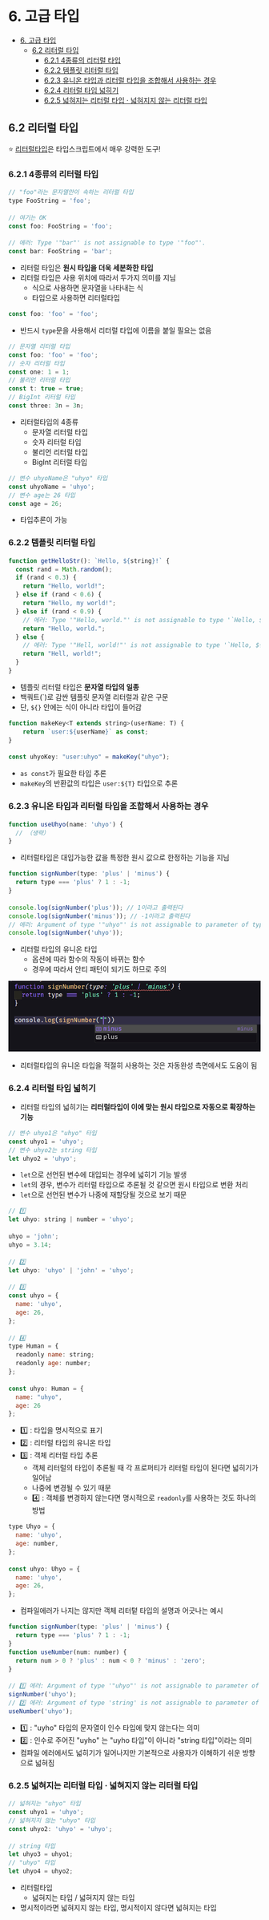 # 6. 고급 타입

- [6. 고급 타입](#6-고급-타입)
  - [6.2 리터럴 타입](#62-리터럴-타입)
    - [6.2.1 4종류의 리터럴 타입](#621-4종류의-리터럴-타입)
    - [6.2.2 템플릿 리터럴 타입](#622-템플릿-리터럴-타입)
    - [6.2.3 유니온 타입과 리터럴 타입을 조합해서 사용하는 경우](#623-유니온-타입과-리터럴-타입을-조합해서-사용하는-경우)
    - [6.2.4 리터럴 타입 넓히기](#624-리터럴-타입-넓히기)
    - [6.2.5 넓혀지는 리터럴 타입 · 넓혀지지 않는 리터럴 타입](#625-넓혀지는-리터럴-타입--넓혀지지-않는-리터럴-타입)

## 6.2 리터럴 타입

⭐ <u>리터럴타입</u>은 타입스크립트에서 매우 강력한 도구!

### 6.2.1 4종류의 리터럴 타입

```js
// "foo"라는 문자열만이 속하는 리터럴 타입
type FooString = 'foo';

// 여기는 OK
const foo: FooString = 'foo';

// 에러: Type '"bar"' is not assignable to type '"foo"'.
const bar: FooString = 'bar';
```

- 리터럴 타입은 <b>원시 타입을 더욱 세분화한 타입</b>
- 리터럴 타입은 사용 위치에 따라서 두가지 의미를 지님
  - 식으로 사용하면 문자열을 나타내는 식
  - 타입으로 사용하면 리터럴타입

```js
const foo: 'foo' = 'foo';
```

- 반드시 `type`문을 사용해서 리터럴 타입에 이름을 붙일 필요는 없음

```js
// 문자열 리터럴 타입
const foo: 'foo' = 'foo';
// 숫자 리터럴 타입
const one: 1 = 1;
// 불리언 리터럴 타입
const t: true = true;
// BigInt 리터럴 타입
const three: 3n = 3n;
```

- 리터럴타입의 4종류
  - 문자열 리터럴 타입
  - 숫자 리터럴 타입
  - 불리언 리터럴 타입
  - BigInt 리터럴 타입

```js
// 변수 uhyoName은 "uhyo" 타입
const uhyoName = 'uhyo';
// 변수 age는 26 타입
const age = 26;
```

- 타입추론이 가능

### 6.2.2 템플릿 리터럴 타입

```js
function getHelloStr(): `Hello, ${string}!` {
  const rand = Math.random();
  if (rand < 0.3) {
    return "Hello, world!";
  } else if (rand < 0.6) {
    return "Hello, my world!";
  } else if (rand < 0.9) {
    // 에러: Type '"Hello, world."' is not assignable to type '`Hello, ${string}!`'.
    return "Hello, world.";
  } else {
    // 에러: Type '"Hell, world!"' is not assignable to type '`Hello, ${string}!`'.
    return "Hell, world!";
  }
}
```

- 템플릿 리터럴 타입은 <b>문자열 타입의 일종</b>
- 백쿼트(`)로 감싼 템플릿 문자열 리터럴과 같은 구문
- 단, `${}` 안에는 식이 아니라 타입이 들어감

```js
function makeKey<T extends string>(userName: T) {
    return `user:${userName}` as const;
}

const uhyoKey: "user:uhyo" = makeKey("uhyo");
```

- `as const`가 필요한 타입 추론
- `makeKey`의 반환값의 타입은 `user:${T}` 타입으로 추론

### 6.2.3 유니온 타입과 리터럴 타입을 조합해서 사용하는 경우

```js
function useUhyo(name: 'uhyo') {
  // （생략）
}
```

- 리터럴타입은 대입가능한 값을 특정한 원시 값으로 한정하는 기능을 지님

```js
function signNumber(type: 'plus' | 'minus') {
  return type === 'plus' ? 1 : -1;
}

console.log(signNumber('plus')); // 1이라고 출력된다
console.log(signNumber('minus')); // -1이라고 출력된다
// 에러: Argument of type '"uhyo"' is not assignable to parameter of type '"plus" | "minus"'.
console.log(signNumber('uhyo'));
```

- 리터럴 타입의 유니온 타입
  - 옵션에 따라 함수의 작동이 바뀌는 함수
  - 경우에 따라서 안티 패턴이 되기도 하므로 주의

<img src="../img/설명.png" />

- 리터럴타입의 유니온 타입을 적절히 사용하는 것은 자동완성 측면에서도 도움이 됨

### 6.2.4 리터럴 타입 넓히기

- 리터럴 타입의 넓히기는 <b>리터럴타입이 이에 맞는 원시 타입으로 자동으로 확장하는 기능</b>

```js
// 변수 uhyo1은 "uhyo" 타입
const uhyo1 = 'uhyo';
// 변수 uhyo2는 string 타입
let uhyo2 = 'uhyo';
```

- `let`으로 선언된 변수에 대입되는 경우에 넓히기 기능 발생
- `let`의 경우, 변수가 리터럴 타입으로 추론될 것 같으면 원시 타입으로 변환 처리
- `let`으로 선언된 변수가 나중에 재할당될 것으로 보기 때문

```js
// 1️⃣
let uhyo: string | number = 'uhyo';

uhyo = 'john';
uhyo = 3.14;

// 2️⃣
let uhyo: 'uhyo' | 'john' = 'uhyo';

// 3️⃣
const uhyo = {
  name: 'uhyo',
  age: 26,
};

// 4️⃣
type Human = {
  readonly name: string;
  readonly age: number;
};

const uhyo: Human = {
  name: "uhyo",
  age: 26
};
```

- 1️⃣ : 타입을 명시적으로 표기
- 2️⃣ : 리터럴 타입의 유니온 타입
- 3️⃣ : 객체 리터럴 타입 추론
  - 객체 리터럴의 타입이 추론될 때 각 프로퍼티가 리터럴 타입이 된다면 넓히기가 일어남
  - 나중에 변경될 수 있기 때문
  - 4️⃣ : 객체를 변경하지 않는다면 명시적으로 `readonly`를 사용하는 것도 하나의 방법

```js
type Uhyo = {
  name: 'uhyo',
  age: number,
};

const uhyo: Uhyo = {
  name: 'uhyo',
  age: 26,
};
```

- 컴파일에러가 나지는 않지만 객체 리터텉 타입의 설명과 어긋나는 예시

```js
function signNumber(type: 'plus' | 'minus') {
  return type === 'plus' ? 1 : -1;
}
function useNumber(num: number) {
  return num > 0 ? 'plus' : num < 0 ? 'minus' : 'zero';
}

// 1️⃣ 에러: Argument of type '"uhyo"' is not assignable to parameter of type '"plus" | "minus"'.
signNumber('uhyo');
// 2️⃣ 에러: Argument of type 'string' is not assignable to parameter of type 'number'.
useNumber('uhyo');
```

- 1️⃣ : "uyho" 타입의 문자열이 인수 타입에 맞지 않는다는 의미
- 2️⃣ : 인수로 주어진 "uyho" 는 "uyho 타입"이 아니라 "string 타입"이라는 의미
- 컴파일 에러에서도 넓히기가 일어나지만 기본적으로 사용자가 이해하기 쉬운 방향으로 넓혀짐

### 6.2.5 넓혀지는 리터럴 타입 · 넓혀지지 않는 리터럴 타입

```js
// 넓혀지는 "uhyo" 타입
const uhyo1 = 'uhyo';
// 넓혀지지 않는 "uhyo" 타입
const uhyo2: 'uhyo' = 'uhyo';

// string 타입
let uhyo3 = uhyo1;
// "uhyo" 타입
let uhyo4 = uhyo2;
```

- 리터럴타입
  - 넓혀지는 타입 / 넓혀지지 않는 타입
- 명시적이라면 넓혀지지 않는 타입, 명시적이지 않다면 넓혀지는 타입

